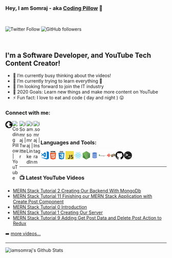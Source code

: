 ### Hey, I am Somraj - aka [Coding Pillow][youtube] 👋

<br/>

![Twitter Follow](https://img.shields.io/twitter/follow/iSomraj?logo=twitter&style=for-the-badge)
![GitHub followers](https://img.shields.io/github/followers/iamsomraj?logo=github&style=for-the-badge)

<br/>

## I'm a Software Developer, and YouTube Tech Content Creator!

- 🔭 I’m currently busy thinking about the videos!
- 🌱 I’m currently trying to learn everything 🤣
- 👯 I’m looking forward to join the IT industry
- 🥅 2020 Goals: Learn new things and make more content on YouTube
- ⚡ Fun fact: I love to eat and code ( day and night ) 😛

### Connect with me:

[<img align="left" alt="iamsomraj.github.io" width="22px" src="https://raw.githubusercontent.com/iconic/open-iconic/master/svg/globe.svg" />][website]
[<img align="left" alt="Coding Pillow | YouTube" width="22px" src="https://cdn.jsdelivr.net/npm/simple-icons@v3/icons/youtube.svg" />][youtube]
[<img align="left" alt="iSomraj | Twitter" width="22px" src="https://cdn.jsdelivr.net/npm/simple-icons@v3/icons/twitter.svg" />][twitter]
[<img align="left" alt="iamsomraj | LinkedIn" width="22px" src="https://cdn.jsdelivr.net/npm/simple-icons@v3/icons/linkedin.svg" />][linkedin]
[<img align="left" alt="i.somraj | Instagram" width="22px" src="https://cdn.jsdelivr.net/npm/simple-icons@v3/icons/instagram.svg" />][instagram]

<br />
<br />

### Languages and Tools:

[<img align="left" alt="Visual Studio Code" width="26px" src="https://raw.githubusercontent.com/github/explore/80688e429a7d4ef2fca1e82350fe8e3517d3494d/topics/visual-studio-code/visual-studio-code.png" />][mernstackplaylist]
[<img align="left" alt="HTML5" width="26px" src="https://raw.githubusercontent.com/github/explore/80688e429a7d4ef2fca1e82350fe8e3517d3494d/topics/html/html.png" />][mernstackplaylist]
[<img align="left" alt="CSS3" width="26px" src="https://raw.githubusercontent.com/github/explore/80688e429a7d4ef2fca1e82350fe8e3517d3494d/topics/css/css.png" />][mernstackplaylist]
[<img align="left" alt="JavaScript" width="26px" src="https://raw.githubusercontent.com/github/explore/80688e429a7d4ef2fca1e82350fe8e3517d3494d/topics/javascript/javascript.png" />][mernstackplaylist]
[<img align="left" alt="React" width="26px" src="https://raw.githubusercontent.com/github/explore/80688e429a7d4ef2fca1e82350fe8e3517d3494d/topics/react/react.png" />][mernstackplaylist]
[<img align="left" alt="Node.js" width="26px" src="https://raw.githubusercontent.com/github/explore/80688e429a7d4ef2fca1e82350fe8e3517d3494d/topics/nodejs/nodejs.png" />][mernstackplaylist]
[<img align="left" alt="SQL" width="26px" src="https://raw.githubusercontent.com/github/explore/80688e429a7d4ef2fca1e82350fe8e3517d3494d/topics/sql/sql.png" />][mernstackplaylist]
[<img align="left" alt="MongoDB" width="26px" src="https://raw.githubusercontent.com/github/explore/80688e429a7d4ef2fca1e82350fe8e3517d3494d/topics/mongodb/mongodb.png" />][mernstackplaylist]
[<img align="left" alt="Git" width="26px" src="https://raw.githubusercontent.com/github/explore/80688e429a7d4ef2fca1e82350fe8e3517d3494d/topics/git/git.png" />][mernstackplaylist]
[<img align="left" alt="GitHub" width="26px" src="https://raw.githubusercontent.com/github/explore/78df643247d429f6cc873026c0622819ad797942/topics/github/github.png" />][mernstackplaylist]
[<img align="left" alt="Terminal" width="26px" src="https://raw.githubusercontent.com/github/explore/80688e429a7d4ef2fca1e82350fe8e3517d3494d/topics/terminal/terminal.png" />][mernstackplaylist]

<br />
<br />

---

### 📺 Latest YouTube Videos

<!-- YOUTUBE:START -->

- [MERN Stack Tutorial 2 Creating Our Backend With MongoDb](https://www.youtube.com/watch?v=W58HfM9bhHI)
- [MERN Stack Tutorial 11 Finishing our MERN Stack Application with Create Post Component](https://www.youtube.com/watch?v=nMLEZopNJtw)
- [MERN Stack Tutorial 0 Introduction](https://www.youtube.com/watch?v=uQduie_i-mw)
- [MERN Stack Tutorial 1 Creating Our Server](https://www.youtube.com/watch?v=CILU3kPkvA0)
- [MERN Stack Tutorial 9 Adding Get Post Data and Delete Post Action to Redux](https://www.youtube.com/watch?v=iFYXLmA-qro)
<!-- YOUTUBE:END -->

➡️ [more videos...](https://www.youtube.com/channel/UCpMMxmD0UWep2B7TfHynvdQ/)

---

<img align="left" alt="iamsomraj's Github Stats" src="https://github-readme-stats.iamsomraj.vercel.app/api?username=iamsomraj&show_icons=true&hide_border=true&hide=issues&count_private=true" />

[website]: https://iamsomraj.github.io/
[twitter]: https://twitter.com/iSomraj
[youtube]: https://www.youtube.com/channel/UCpMMxmD0UWep2B7TfHynvdQ/
[instagram]: https://www.instagram.com/i.somraj/
[linkedin]: https://www.linkedin.com/in/iamsomraj/
[mernstackplaylist]: https://www.youtube.com/playlist?list=PLNdJcRCkHGEmFuzmdFoQf2-eKv4GRzJ5m
